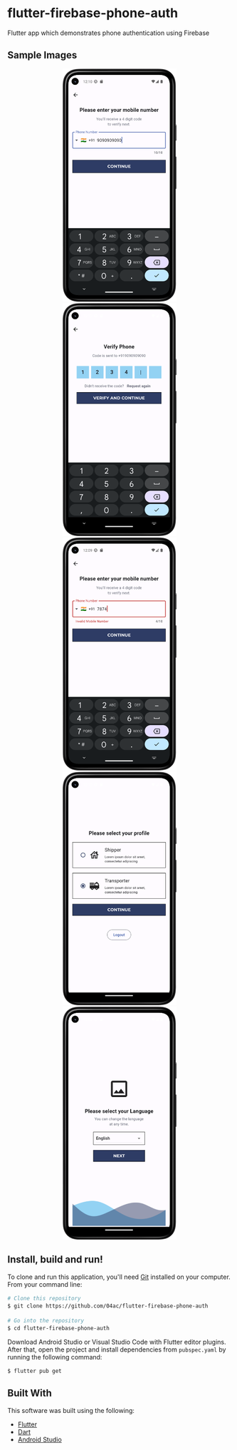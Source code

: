 # flutter-firebase-phone-auth

Flutter app which demonstrates phone authentication using Firebase

## Sample Images
<p align="center">
  <img src="screenshots/mob_no_screen_10dig.png" width="256" hspace="4">
  <img src="screenshots/otp_screen.png" width="256" hspace="4">
  <img src="screenshots/mob_no_screen_err.png" width="256" hspace="4">
  <img src="screenshots/profile_select_screen.png" width="256" hspace="4">
  <img src="screenshots/select_language_screen.png" width="256" hspace="4">
</p>

## Install, build and run!
To clone and run this application, you'll need [Git](https://git-scm.com) installed on your computer. From your command line:

```bash
# Clone this repository
$ git clone https://github.com/04ac/flutter-firebase-phone-auth

# Go into the repository
$ cd flutter-firebase-phone-auth
```

Download Android Studio or Visual Studio Code with Flutter editor plugins. After that, open the project and install dependencies from ```pubspec.yaml``` by running the following command:
```bash
$ flutter pub get
```


## Built With

This software was built using the following:

- [Flutter](https://flutter.dev/)
- [Dart](https://dart.dev/)
- [Android Studio](https://developer.android.com/studio)
